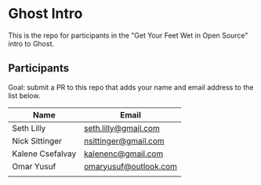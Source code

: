 # Ghost Intro

This is the repo for participants in the "Get Your Feet Wet in Open Source" intro to Ghost.

## Participants

Goal: submit a PR to this repo that adds your name and email address to the list below.

| Name | Email |
|---|---|
| Seth Lilly | seth.lilly@gmail.com |
| Nick Sittinger  | nsittinger@gmail.com  |
| Kalene Csefalvay  | kalenenc@gmail.com  |
| Omar Yusuf | omaryusuf@outlook.com   |
|   |   |
